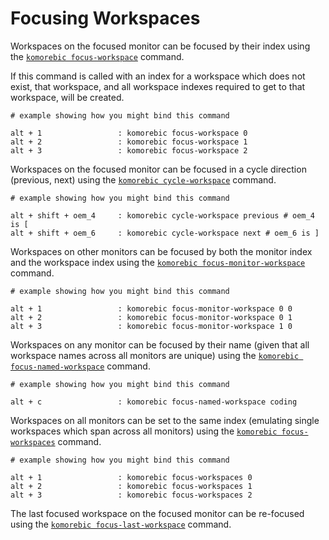 # Focusing Workspaces

Workspaces on the focused monitor can be focused by their index using the [
`komorebic focus-workspace`](../cli/focus-workspace.md)  command.

If this command is called with an index for a workspace which does not exist, that workspace, and all workspace indexes
required to get to that workspace, will be created.

```
# example showing how you might bind this command

alt + 1                 : komorebic focus-workspace 0
alt + 2                 : komorebic focus-workspace 1
alt + 3                 : komorebic focus-workspace 2
```

Workspaces on the focused monitor can be focused in a cycle direction (previous, next) using the [
`komorebic cycle-workspace`](../cli/cycle-workspace.md) command.

```
# example showing how you might bind this command

alt + shift + oem_4     : komorebic cycle-workspace previous # oem_4 is [
alt + shift + oem_6     : komorebic cycle-workspace next # oem_6 is ]
```

Workspaces on other monitors can be focused by both the monitor index and the workspace index using the [
`komorebic focus-monitor-workspace`](../cli/focus-monitor-workspace.md) command.

```
# example showing how you might bind this command

alt + 1                 : komorebic focus-monitor-workspace 0 0
alt + 2                 : komorebic focus-monitor-workspace 0 1 
alt + 3                 : komorebic focus-monitor-workspace 1 0
```

Workspaces on any monitor can be focused by their name (given that all workspace names across all monitors are unique)
using the [`komorebic focus-named-workspace`](../cli/focus-named-workspace.md)  command.

```
# example showing how you might bind this command

alt + c                 : komorebic focus-named-workspace coding
```

Workspaces on all monitors can be set to the same index (emulating single workspaces which span across all monitors)
using the [`komorebic focus-workspaces`](../cli/focus-workspaces.md) command.

```
# example showing how you might bind this command

alt + 1                 : komorebic focus-workspaces 0
alt + 2                 : komorebic focus-workspaces 1
alt + 3                 : komorebic focus-workspaces 2
```

The last focused workspace on the focused monitor can be re-focused using the [
`komorebic focus-last-workspace`](../cli/focus-last-workspace.md) command.
